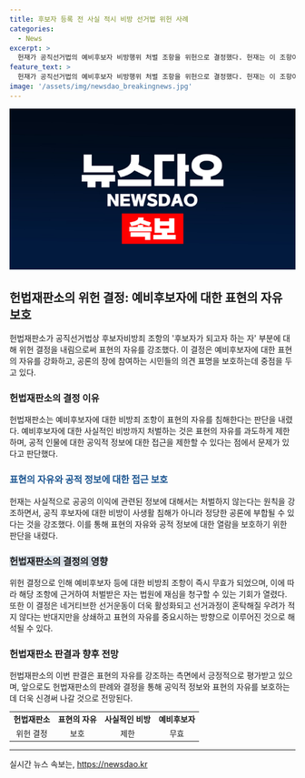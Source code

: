 ```yaml
---
title: 후보자 등록 전 사실 적시 비방 선거법 위헌 사례
categories:
  - News
excerpt: >
  헌재가 공직선거법의 예비후보자 비방행위 처벌 조항을 위헌으로 결정했다. 헌재는 이 조항이 표현의 자유를 침해하며 후보자의 명예를 공론의 장에서 축소시키고 결정적 자료를 가질 유권자의 기회를 제한한다고 판단했다. 이에 따라 해당 조항은 즉시 무효가 되며, 과거 해당 조항으로 처벌받은 자는 법원에 재심을 청구할 수 있다. 이를 통해 헌재는 공개적인 토론과 정치적 표현의 자유를 보다 존중하고자 하는 방향으로 판단을 내렸다.
feature_text: >
  헌재가 공직선거법의 예비후보자 비방행위 처벌 조항을 위헌으로 결정했다. 헌재는 이 조항이 표현의 자유를 침해하며 후보자의 명예를 공론의 장에서 축소시키고 결정적 자료를 가질 유권자의 기회를 제한한다고 판단했다. 이에 따라 해당 조항은 즉시 무효가 되며, 과거 해당 조항으로 처벌받은 자는 법원에 재심을 청구할 수 있다. 이를 통해 헌재는 공개적인 토론과 정치적 표현의 자유를 보다 존중하고자 하는 방향으로 판단을 내렸다.
image: '/assets/img/newsdao_breakingnews.jpg'
---
```


<p><img src="/assets/img/newsdao_breakingnews.jpg" alt="koreaapp 속보" /></p>

<h2 data-ke-size="size26">헌법재판소의 위헌 결정: 예비후보자에 대한 표현의 자유 보호</h2>

<p data-ke-size="size16">헌법재판소가 공직선거법상 후보자비방죄 조항의 '후보자가 되고자 하는 자' 부분에 대해 위헌 결정을 내림으로써 표현의 자유를 강조했다. 이 결정은 예비후보자에 대한 표현의 자유를 강화하고, 공론의 장에 참여하는 시민들의 의견 표명을 보호하는데 중점을 두고 있다.</p>

<h3>헌법재판소의 결정 이유</h3>

<p data-ke-size="size16">헌법재판소는 예비후보자에 대한 비방죄 조항이 표현의 자유를 침해한다는 판단을 내렸다. 예비후보자에 대한 사실적인 비방까지 처벌하는 것은 표현의 자유를 과도하게 제한하며, 공적 인물에 대한 공익적 정보에 대한 접근을 제한할 수 있다는 점에서 문제가 있다고 판단했다.</p>

<h3><b><span style="color: #1a5490;">표현의 자유와 공적 정보에 대한 접근 보호</span></b></h3>

<p data-ke-size="size16">헌재는 사실적으로 공공의 이익에 관련된 정보에 대해서는 처벌하지 않는다는 원칙을 강조하면서, 공직 후보자에 대한 비방이 사생활 침해가 아니라 정당한 공론에 부합될 수 있다는 것을 강조했다. 이를 통해 표현의 자유와 공적 정보에 대한 열람을 보호하기 위한 판단을 내렸다.</p>

<h3><b><span style="background-color: #21538527;">헌법재판소의 결정의 영향</span></b></h3>

<p data-ke-size="size16">위헌 결정으로 인해 예비후보자 등에 대한 비방죄 조항이 즉시 무효가 되었으며, 이에 따라 해당 조항에 근거하여 처벌받은 자는 법원에 재심을 청구할 수 있는 기회가 열렸다. 또한 이 결정은 네거티브한 선거운동이 더욱 활성화되고 선거과정이 혼탁해질 우려가 적지 않다는 반대지만을 상쇄하고 표현의 자유를 중요시하는 방향으로 이루어진 것으로 해석될 수 있다.</p>

<h3>헌법재판소 판결과 향후 전망</h3>

<p data-ke-size="size16">헌법재판소의 이번 판결은 표현의 자유를 강조하는 측면에서 긍정적으로 평가받고 있으며, 앞으로도 헌법재판소의 판례와 결정을 통해 공익적 정보와 표현의 자유를 보호하는 데 더욱 신경써 나갈 것으로 전망된다.</p>

<table>
    <tbody>
        <tr>
            <td style="text-align: center; height: 17px;"><b>헌법재판소</b></td>
            <td style="text-align: center; height: 17px;"><b>표현의 자유</b></td>
            <td style="text-align: center; height: 17px;"><b>사실적인 비방</b></td>
            <td style="text-align: center; height: 17px;"><b>예비후보자</b></td>
        </tr>
        <tr>
            <td style="text-align: center; height: 17px;">위헌 결정</td>
            <td style="text-align: center; height: 17px;">보호</td>
            <td style="text-align: center; height: 17px;">제한</td>
            <td style="text-align: center; height: 17px;">무효</td>
        </tr>
    </tbody>
</table>

<p><hr></p>
실시간 뉴스 속보는, <a href="https://newsdao.kr" rel="dofollow">https://newsdao.kr</a>


